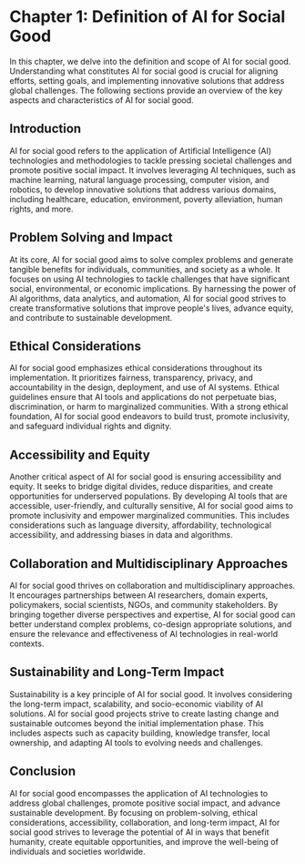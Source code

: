 Chapter 1: Definition of AI for Social Good
===========================================

In this chapter, we delve into the definition and scope of AI for social good. Understanding what constitutes AI for social good is crucial for aligning efforts, setting goals, and implementing innovative solutions that address global challenges. The following sections provide an overview of the key aspects and characteristics of AI for social good.

Introduction
------------

AI for social good refers to the application of Artificial Intelligence (AI) technologies and methodologies to tackle pressing societal challenges and promote positive social impact. It involves leveraging AI techniques, such as machine learning, natural language processing, computer vision, and robotics, to develop innovative solutions that address various domains, including healthcare, education, environment, poverty alleviation, human rights, and more.

Problem Solving and Impact
--------------------------

At its core, AI for social good aims to solve complex problems and generate tangible benefits for individuals, communities, and society as a whole. It focuses on using AI technologies to tackle challenges that have significant social, environmental, or economic implications. By harnessing the power of AI algorithms, data analytics, and automation, AI for social good strives to create transformative solutions that improve people's lives, advance equity, and contribute to sustainable development.

Ethical Considerations
----------------------

AI for social good emphasizes ethical considerations throughout its implementation. It prioritizes fairness, transparency, privacy, and accountability in the design, deployment, and use of AI systems. Ethical guidelines ensure that AI tools and applications do not perpetuate bias, discrimination, or harm to marginalized communities. With a strong ethical foundation, AI for social good endeavors to build trust, promote inclusivity, and safeguard individual rights and dignity.

Accessibility and Equity
------------------------

Another critical aspect of AI for social good is ensuring accessibility and equity. It seeks to bridge digital divides, reduce disparities, and create opportunities for underserved populations. By developing AI tools that are accessible, user-friendly, and culturally sensitive, AI for social good aims to promote inclusivity and empower marginalized communities. This includes considerations such as language diversity, affordability, technological accessibility, and addressing biases in data and algorithms.

Collaboration and Multidisciplinary Approaches
----------------------------------------------

AI for social good thrives on collaboration and multidisciplinary approaches. It encourages partnerships between AI researchers, domain experts, policymakers, social scientists, NGOs, and community stakeholders. By bringing together diverse perspectives and expertise, AI for social good can better understand complex problems, co-design appropriate solutions, and ensure the relevance and effectiveness of AI technologies in real-world contexts.

Sustainability and Long-Term Impact
-----------------------------------

Sustainability is a key principle of AI for social good. It involves considering the long-term impact, scalability, and socio-economic viability of AI solutions. AI for social good projects strive to create lasting change and sustainable outcomes beyond the initial implementation phase. This includes aspects such as capacity building, knowledge transfer, local ownership, and adapting AI tools to evolving needs and challenges.

Conclusion
----------

AI for social good encompasses the application of AI technologies to address global challenges, promote positive social impact, and advance sustainable development. By focusing on problem-solving, ethical considerations, accessibility, collaboration, and long-term impact, AI for social good strives to leverage the potential of AI in ways that benefit humanity, create equitable opportunities, and improve the well-being of individuals and societies worldwide.
